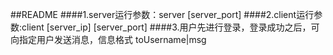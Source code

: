 ##README
####1.server运行参数：server [server_port]
####2.client运行参数:client [server_ip] [server_port]
####3.用户先进行登录，登录成功之后，可向指定用户发送消息，信息格式 toUsername|msg
